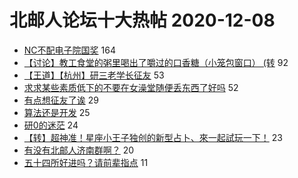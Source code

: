 # 北邮人论坛十大热帖 2020-12-08

- [NC不配电子院国奖](https://bbs.byr.cn/article/Picture/3269076) 164
- [【讨论】教工食堂的粥里喝出了嚼过的口香糖（小笼包窗口） (转](https://bbs.byr.cn/article/Food/509629) 92
- [【王道】【杭州】研三老学长征友](https://bbs.byr.cn/article/Friends/1979891) 53
- [求求某些素质低下的不要在女澡堂随便丢东西了好吗](https://bbs.byr.cn/article/Talking/6245679) 52
- [有点想征友了诶](https://bbs.byr.cn/article/Feeling/3160857) 29
- [算法还是开发](https://bbs.byr.cn/article/WorkLife/1157020) 25
- [研0的迷茫](https://bbs.byr.cn/article/Job/2117160) 24
- [【转】超神准！星座小王子独创的新型占卜、來一起試玩一下！](https://bbs.byr.cn/article/Constellations/326533) 23
- [有没有北邮人济南群啊？](https://bbs.byr.cn/article/Shandong/418141) 20
- [五十四所好进吗？请前辈指点](https://bbs.byr.cn/article/Hebei/249278) 11


